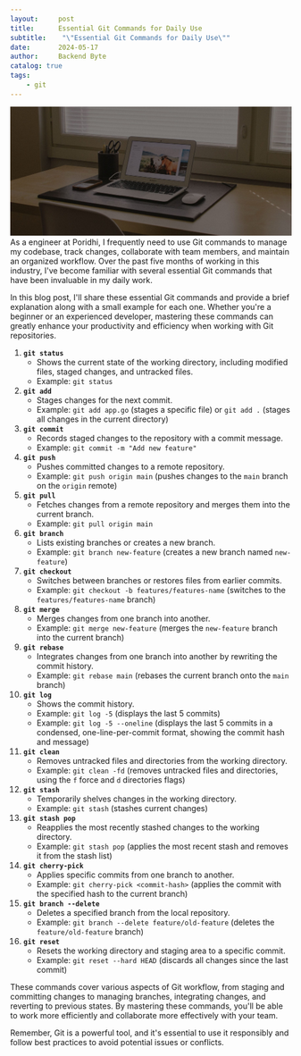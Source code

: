 ```yaml
---
layout:     post
title:      Essential Git Commands for Daily Use
subtitle:    "\"Essential Git Commands for Daily Use\""
date:       2024-05-17
author:     Backend Byte
catalog: true
tags:
    - git
---
```


![Header Image](/static/images/posts/default/post-bg-desk.jpg)
As a engineer at Poridhi, I frequently need to use Git commands to manage my codebase, track changes, collaborate with team members, and maintain an organized workflow. Over the past five months of working in this industry, I've become familiar with several essential Git commands that have been invaluable in my daily work.

In this blog post, I'll share these essential Git commands and provide a brief explanation along with a small example for each one. Whether you're a beginner or an experienced developer, mastering these commands can greatly enhance your productivity and efficiency when working with Git repositories.

1. **`git status`**
    - Shows the current state of the working directory, including modified files, staged changes, and untracked files.
    - Example: `git status`
2. **`git add`**
    - Stages changes for the next commit.
    - Example: `git add app.go` (stages a specific file) or `git add .` (stages all changes in the current directory)
3. **`git commit`**
    - Records staged changes to the repository with a commit message.
    - Example: `git commit -m "Add new feature"`
4. **`git push`**
    - Pushes committed changes to a remote repository.
    - Example: `git push origin main` (pushes changes to the `main` branch on the `origin` remote)
5. **`git pull`**
    - Fetches changes from a remote repository and merges them into the current branch.
    - Example: `git pull origin main`
6. **`git branch`**
    - Lists existing branches or creates a new branch.
    - Example: `git branch new-feature` (creates a new branch named `new-feature`)
7. **`git checkout`**
    - Switches between branches or restores files from earlier commits.
    - Example: `git checkout -b features/features-name` (switches to the `features/features-name` branch)
8. **`git merge`**
    - Merges changes from one branch into another.
    - Example: `git merge new-feature` (merges the `new-feature` branch into the current branch)
9. **`git rebase`**
    - Integrates changes from one branch into another by rewriting the commit history.
    - Example: `git rebase main` (rebases the current branch onto the `main` branch)
10. **`git log`**
    - Shows the commit history.
    - Example: `git log -5` (displays the last 5 commits)
    - Example: `git log -5 --oneline` (displays the last 5 commits in a condensed, one-line-per-commit format, showing the commit hash and message)
11. **`git clean`**
    - Removes untracked files and directories from the working directory.
    - Example: `git clean -fd` (removes untracked files and directories, using the `f` force and `d` directories flags)
12. **`git stash`**
    - Temporarily shelves changes in the working directory.
    - Example: `git stash` (stashes current changes)
13. **`git stash pop`**
    - Reapplies the most recently stashed changes to the working directory.
    - Example: `git stash pop` (applies the most recent stash and removes it from the stash list)
14. **`git cherry-pick`**
    - Applies specific commits from one branch to another.
    - Example: `git cherry-pick <commit-hash>` (applies the commit with the specified hash to the current branch)
15. **`git branch --delete`**
    - Deletes a specified branch from the local repository.
    - Example: `git branch --delete feature/old-feature` (deletes the `feature/old-feature` branch)
16. **`git reset`**
    - Resets the working directory and staging area to a specific commit.
    - Example: `git reset --hard HEAD` (discards all changes since the last commit)

These commands cover various aspects of Git workflow, from staging and committing changes to managing branches, integrating changes, and reverting to previous states. By mastering these commands, you'll be able to work more efficiently and collaborate more effectively with your team.

Remember, Git is a powerful tool, and it's essential to use it responsibly and follow best practices to avoid potential issues or conflicts.